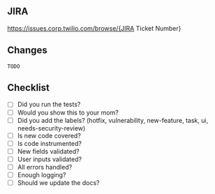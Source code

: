 ## JIRA
https://issues.corp.twilio.com/browse/{JIRA Ticket Number}

## Changes
`TODO`

## Checklist
- [ ] Did you run the tests?
- [ ] Would you show this to your mom?
- [ ] Did you add the labels? (hotfix, vulnerability, new-feature, task, ui, needs-security-review)
- [ ] Is new code covered?
- [ ] Is code instrumented?
- [ ] New fields validated?
- [ ] User inputs validated?
- [ ] All errors handled?
- [ ] Enough logging?
- [ ] Should we update the docs?
